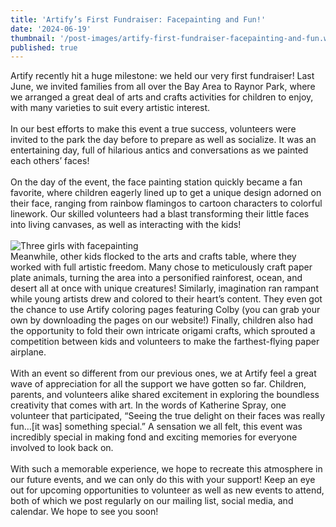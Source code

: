 ```yaml
---
title: 'Artify’s First Fundraiser: Facepainting and Fun!'
date: '2024-06-19'
thumbnail: '/post-images/artify-first-fundraiser-facepainting-and-fun.webp'
published: true
---
```


Artify recently hit a huge milestone: we held our very first fundraiser! Last June, we invited families from all over the Bay Area to Raynor Park, where we arranged a great deal of arts and crafts activities for children to enjoy, with many varieties to suit every artistic interest.<br /><br />
In our best efforts to make this event a true success, volunteers were invited to the park the day before to prepare as well as socialize. It was an entertaining day, full of hilarious antics and conversations as we painted each others’ faces!<br /><br />
On the day of the event, the face painting station quickly became a fan favorite, where children eagerly lined up to get a unique design adorned on their face, ranging from rainbow flamingos to cartoon characters to colorful linework. Our skilled volunteers had a blast transforming their little faces into living canvases, as well as interacting with the kids!<br /><br />
![Three girls with facepainting]({thumbnail})<br />
Meanwhile, other kids flocked to the arts and crafts table, where they worked with full artistic freedom. Many chose to meticulously craft paper plate animals, turning the area into a personified rainforest, ocean, and desert all at once with unique creatures! Similarly, imagination ran rampant while young artists drew and colored to their heart’s content. They even got the chance to use Artify coloring pages featuring Colby (you can grab your own by downloading the pages on our website!) Finally, children also had the opportunity to fold their own intricate origami crafts, which sprouted a competition between kids and volunteers to make the farthest-flying paper airplane.<br /><br />
With an event so different from our previous ones, we at Artify feel a great wave of appreciation for all the support we have gotten so far. Children, parents, and volunteers alike shared excitement in exploring the boundless creativity that comes with art. In the words of Katherine Spray, one volunteer that participated, “Seeing the true delight on their faces was really fun…[it was] something special.” A sensation we all felt, this event was incredibly special in making fond and exciting memories for everyone involved to look back on.<br /><br />
With such a memorable experience, we hope to recreate this atmosphere in our future events, and we can only do this with your support! Keep an eye out for upcoming opportunities to volunteer as well as new events to attend, both of which we post regularly on our mailing list, social media, and calendar. We hope to see you soon!

